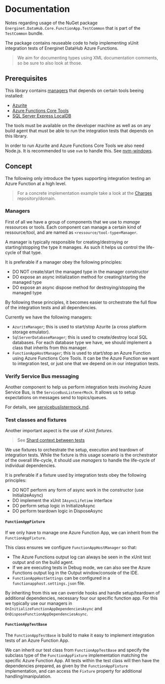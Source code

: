 # Documentation

Notes regarding usage of the NuGet package `Energinet.DataHub.Core.FunctionApp.TestCommon` that is part of the `TestCommon` bundle.

The package contains reuseable code to help implementing xUnit integration tests of Energinet DataHub Azure Functions.

> We aim for documenting types using XML documentation comments, so be sure to also look at those.

## Prerequisites

This library contains [managers](#managers) that depends on certain tools beeing installed:

* [Azurite](https://github.com/Azure/Azurite)
* [Azure Functions Core Tools](https://github.com/Azure/azure-functions-core-tools)
* [SQL Server Express LocalDB](https://docs.microsoft.com/en-us/sql/database-engine/configure-windows/sql-server-express-localdb?view=sql-server-ver15)

The tools must be available on the developer machine as well as on any build agent that must be able to run the integration tests that depends on this library.

In order to run Azurite and Azure Functions Core Tools we also need Node.js. It is recommended to use `nvm` to handle this. See [nvm-windows](https://github.com/coreybutler/nvm-windows/wiki#installation).

## Concept

The following only introduce the types supporting integration testing an Azure Function at a high level.

> For a concrete implementation example take a look at the [Charges](https://github.com/Energinet-DataHub/geh-charges) repository/domain.

### Managers

First of all we have a group of components that we use to *manage* ressources or tools. Each component can manage a certain kind of ressource/tool, and are named as `<ressource/tool-type>Manager`.

A manager is typically responsible for creating/destroying or starting/stopping the type it manages. As such it helps us control the life-cycle of that type.

It is preferable if a manager obey the following principles:

* DO NOT create/start the managed type in the manager constructor
* DO expose an async initialization method for creating/starting the managed type
* DO expose an async dispose method for destroying/stopping the managed type

By following these principles, it becomes easier to orchestrate the full flow of the integration tests and all dependencies.

Currently we have the following managers:

* `AzuriteManager`; this is used to start/stop Azurite (a cross platform storage emulator).
* `SqlServerDatabaseManager`; this is used to create/destroy local SQL databases. For each database type we have, we should implement a class that inherits from this manager.
* `FunctionAppHostManager`; this is used to start/stop an Azure Function using Azure Functions Core Tools. It can be the Azure Function we want to integration test, or just one that we depend on in our integration tests.

### Verify Service Bus messaging

Another component to help us perform integration tests involving Azure Service Bus, is the `ServiceBusListenerMock`. It allows us to setup expectations on messages send to topics/queues.

For details, see [servicebuslistermock.md](./servicebuslistenermock.md).

### Test classes and fixtures

Another important aspect is the use of xUnit *fixtures*.
> See [Shard context between tests](https://xunit.net/docs/shared-context)

We use fixtures to orchestrate the setup, execution and teardown of integration tests. While the fixture is this usage scenario is the orchestrator of the overall life-cycle, it should use *managers* to handle the life-cycle of individual dependencies.

It is preferable if a fixture used by integration tests obey the following principles:

* DO NOT perform any form of async work in the constructor (use InitializeAsync)
* DO implement the xUnit `IAsyncLifetime` interface
* DO perform setup logic in InitializeAsync
* DO perform teardown logic in DisposeAsync

#### `FunctionAppFixture`

If we only have to manage one Azure Function App, we can inherit from the `FunctionAppFixture`.

This class ensures we configure `FunctionAppHostManager` so that:

* The Azure Functions output log can always be seen in the xUnit test output and on the build agent.
* If we are executing tests in Debug mode, we can also see the Azure Functions output log in the Output window/console of the IDE.
* `FunctionAppHostSettings` can be configured in a `functionapphost.settings.json` file.

By inheriting from this we can override hooks and handle setup/teardown of additional dependencies, necessary four our specific function app. For this we typically use our managers in `OnInitializeFunctionAppDependenciesAsync` and `OnDisposeFunctionAppDependenciesAsync`.

#### `FunctionAppTestBase`

The `FunctionAppTestBase` is build to make it easy to implement integration tests of an Azure Function App.

We can inherit our test class from `FunctionAppTestBase` and specify the subclass type of the `FunctionAppFixture` implementation matching the specific Azure Function App. All tests within the test class will then have the dependencies prepared, as given by the `FunctionAppFixture` implementation, and can access the `Fixture` property for additional handling/manipulation.
